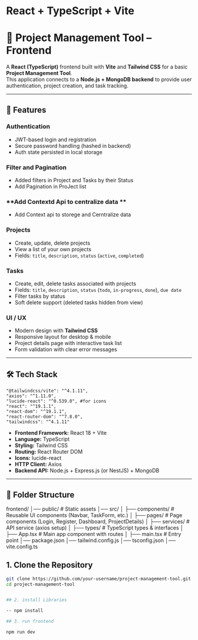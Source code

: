 # React + TypeScript + Vite

# 📌 Project Management Tool – Frontend

A **React (TypeScript)** frontend built with **Vite** and **Tailwind CSS** for a basic **Project Management Tool**.  
This application connects to a **Node.js + MongoDB backend** to provide user authentication, project creation, and task tracking.

---

## 🚀 Features

### **Authentication**
- JWT-based login and registration
- Secure password handling (hashed in backend)
- Auth state persisted in local storage

### **Filter and Pagination**
- Added filters in Project and Tasks by their Status 
- Add Pagination in ProJect list

### **Add Contextd Api to centralize data **
- Add Context api to storege and Cerntralize data

### **Projects**
- Create, update, delete projects
- View a list of your own projects
- Fields: `title`, `description`, `status` (`active`, `completed`)

### **Tasks**
- Create, edit, delete tasks associated with projects
- Fields: `title`, `description`, `status` (`todo`, `in-progress`, `done`), `due date`
- Filter tasks by status
- Soft delete support (deleted tasks hidden from view)

### **UI / UX**
- Modern design with **Tailwind CSS**
- Responsive layout for desktop & mobile
- Project details page with interactive task list
- Form validation with clear error messages

---

## 🛠 Tech Stack

    "@tailwindcss/vite": "^4.1.11",
    "axios": "^1.11.0",
    "lucide-react": "^0.539.0", #for icons
    "react": "^19.1.1",
    "react-dom": "^19.1.1",
    "react-router-dom": "^7.8.0",
    "tailwindcss": "^4.1.11"

- **Frontend Framework:** React 18 + Vite
- **Language:** TypeScript
- **Styling:** Tailwind CSS
- **Routing:** React Router DOM
- **Icons:** lucide-react
- **HTTP Client:** Axios
- **Backend API:** Node.js + Express.js (or NestJS) + MongoDB

---

## 📂 Folder Structure

frontend/
│── public/ # Static assets
│── src/
│ ├── components/ # Reusable UI components (Navbar, TaskForm, etc.)
│ ├── pages/ # Page components (Login, Register, Dashboard, ProjectDetails)
│ ├── services/ # API service (axios setup)
│ ├── types/ # TypeScript types & interfaces
│ ├── App.tsx # Main app component with routes
│ ├── main.tsx # Entry point
│── package.json
│── tailwind.config.js
│── tsconfig.json
│── vite.config.ts

## 1. Clone the Repository
```bash
git clone https://github.com/your-username/project-management-tool.git
cd project-management-tool


## 2. install Libraries

-- npm install

## 3. run frontend

npm run dev
